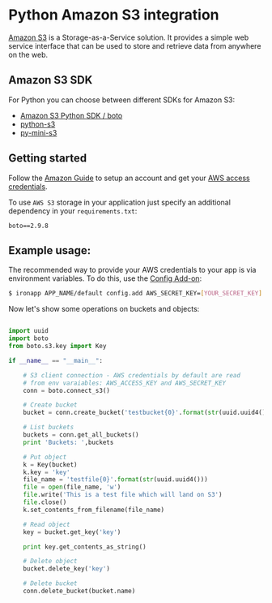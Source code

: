 # Python Amazon S3 integration

[Amazon S3](http://aws.amazon.com/s3/) is a Storage-as-a-Service solution. It provides a simple web service interface that can be used to store and retrieve data from anywhere on the web.

## Amazon S3 SDK

For Python you can choose between different SDKs for Amazon S3:
* [Amazon S3 Python SDK / boto](http://aws.amazon.com/sdkforpython/)
* [python-s3](https://github.com/nephics/python-s3)
* [py-mini-s3](http://code.google.com/p/pts-mini-gpl/source/browse/#svn/trunk/py-mini-s3)

## Getting started

Follow the [Amazon Guide](http://docs.aws.amazon.com/AmazonS3/latest/gsg/GetStartedWithS3.html) to setup an account and get your [AWS access credentials](http://aws.amazon.com/security-credentials).

To use `AWS S3` storage in your application just specify an additional dependency in your `requirements.txt`:

~~~
boto==2.9.8
~~~

## Example usage:

The recommended way to provide your AWS credentials to your app is via environment variables. To do this, use the [Config Add-on](https://www.cloudcontrol.com/dev-center/add-on-documentation/custom-config):

~~~bash
$ ironapp APP_NAME/default config.add AWS_SECRET_KEY=[YOUR_SECRET_KEY] AWS_ACCESS_KEY=[YOUR_ACCESS_KEY]
~~~

Now let's show some operations on buckets and objects:

~~~python

import uuid
import boto
from boto.s3.key import Key

if __name__ == "__main__":

    # S3 client connection - AWS credentials by default are read
    # from env varaiables: AWS_ACCESS_KEY and AWS_SECRET_KEY
    conn = boto.connect_s3()

    # Create bucket
    bucket = conn.create_bucket('testbucket{0}'.format(str(uuid.uuid4())))

    # List buckets
    buckets = conn.get_all_buckets()
    print 'Buckets: ',buckets

    # Put object
    k = Key(bucket)
    k.key = 'key'
    file_name = 'testfile{0}'.format(str(uuid.uuid4()))
    file = open(file_name, 'w')
    file.write('This is a test file which will land on S3')
    file.close()
    k.set_contents_from_filename(file_name)

    # Read object
    key = bucket.get_key('key')

    print key.get_contents_as_string()

    # Delete object
    bucket.delete_key('key')

    # Delete bucket
    conn.delete_bucket(bucket.name)
~~~

